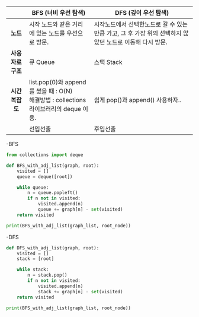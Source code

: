 |             | BFS (너비 우선 탐색)                                                            | DFS (깊이 우선 탐색)                                               |
|:-----------:| ------------------------------------------------------------------------- | ------------------------------------------------------------ |
| **노드**      | 시작 노드와 같은 거리에 있는 노드를 우선으로 방문.                                             | 시작노드에서 선택한노드로 갈 수 있는만큼 가고, 그 후 가장 위의 선택하지 않았던 노드로 이동해 다시 방문. |
| **사용 자료구조** | 큐 Queue                                                                   | 스택 Stack                                                     |
| **시간복잡도**   | list.pop(0)와 append를 썼을 때 : O(N) <br/>해결방법 : collections 라이브러리의 deque 이용. | 쉽게 pop()과 append() 사용하자..                                    |
|             | 선입선출                                                                      | 후입선출                                                         |

-BFS

```python
from collections import deque

def BFS_with_adj_list(graph, root):
    visited = []
    queue = deque([root])

    while queue:
        n = queue.popleft()
        if n not in visited:
            visited.append(n)
            queue += graph[n] - set(visited)
    return visited

print(BFS_with_adj_list(graph_list, root_node))
```

-DFS

```python
def DFS_with_adj_list(graph, root):
    visited = []
    stack = [root]

    while stack:
        n = stack.pop()
        if n not in visited:
            visited.append(n)
            stack += graph[n] - set(visited)
    return visited

print(BFS_with_adj_list(graph_list, root_node))
```
